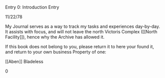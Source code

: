 Entry 0: Introduction Entry

11/22/78

My Journal serves as a way to track my tasks and experiences day-by-day. It assists with focus, and will not leave the north Victoris Complex ([[North Facility]]), hence why the Archive has allowed it.

If this book does not belong to you, please return it to here your found it, and return to your own business
Property of one:

[[Aben]] Bladeless

0